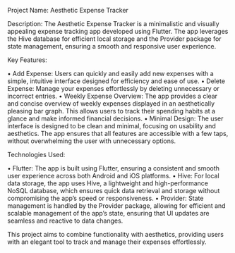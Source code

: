 Project Name: Aesthetic Expense Tracker

Description:
The Aesthetic Expense Tracker is a minimalistic and visually appealing expense tracking app developed using Flutter. The app leverages the Hive database for efficient local storage and the Provider package for state management, ensuring a smooth and responsive user experience.

Key Features:

•	Add Expense: Users can quickly and easily add new expenses with a simple, intuitive interface designed for efficiency and ease of use.
•	Delete Expense: Manage your expenses effortlessly by deleting unnecessary or incorrect entries.
•	Weekly Expense Overview: The app provides a clear and concise overview of weekly expenses displayed in an aesthetically pleasing bar graph. This allows users to track their spending habits at a glance and make informed financial decisions.
•	Minimal Design: The user interface is designed to be clean and minimal, focusing on usability and aesthetics. The app ensures that all features are accessible with a few taps, without overwhelming the user with unnecessary options.

Technologies Used:

•	Flutter: The app is built using Flutter, ensuring a consistent and smooth user experience across both Android and iOS platforms.
•	Hive: For local data storage, the app uses Hive, a lightweight and high-performance NoSQL database, which ensures quick data retrieval and storage without compromising the app’s speed or responsiveness.
•	Provider: State management is handled by the Provider package, allowing for efficient and scalable management of the app’s state, ensuring that UI updates are seamless and reactive to data changes.

This project aims to combine functionality with aesthetics, providing users with an elegant tool to track and manage their expenses effortlessly.
